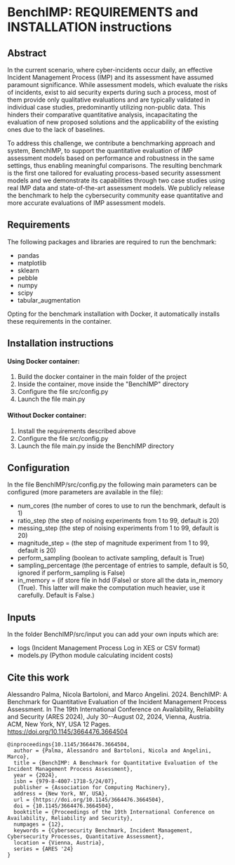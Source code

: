 # BenchIMP: REQUIREMENTS and INSTALLATION instructions

## Abstract
In the current scenario, where cyber-incidents occur daily, an effective Incident Management Process (IMP) and its assessment have assumed paramount significance. While assessment models, which evaluate the risks of incidents, exist to aid security experts during such a process, most of them provide only qualitative evaluations and are typically validated in individual case studies, predominantly utilizing non-public data. This hinders their comparative quantitative analysis, incapacitating the evaluation of new proposed solutions and the applicability of the existing ones due to the lack of baselines. 

To address this challenge, we contribute a benchmarking approach and system, BenchIMP, to support the quantitative evaluation of IMP assessment models based on performance and robustness in the same settings, thus enabling meaningful comparisons. The resulting benchmark is the first one tailored for evaluating process-based security assessment models and we demonstrate its capabilities through two case studies using real IMP data and state-of-the-art assessment models. We publicly release the benchmark to help the cybersecurity community ease quantitative and more accurate evaluations of IMP assessment models.

## Requirements

The following packages and libraries are required to run the benchmark:
- pandas
- matplotlib
- sklearn
- pebble
- numpy
- scipy
- tabular_augmentation

Opting for the benchmark installation with Docker, it automatically installs these requirements in the container.

## Installation instructions

#### Using Docker container:

1) Build the docker container in the main folder of the project
2) Inside the container, move inside the "BenchIMP" directory
3) Configure the file src/config.py
4) Launch the file main.py

#### Without Docker container:

1) Install the requirements described above
2) Configure the file src/config.py
3) Launch the file main.py inside the BenchIMP directory

## Configuration

In the file BenchIMP/src/config.py the following main parameters can be configured (more parameters are available in the file):

- num_cores (the number of cores to use to run the benchmark, default is 1)
- ratio_step (the step of noising experiments from 1 to 99, default is 20)
- messing_step (the step of noising experiments from 1 to 99, default is 20)
- magnitude_step = (the step of magnitude experiment from 1 to 99, default is 20)
- perform_sampling (boolean to activate sampling, default is True)
- sampling_percentage (the percentage of entries to sample, default is 50, ignored if perform_sampling is False)
- in_memory = (if store file in hdd (False) or store all the data in_memory (True). This latter will make the computation much heavier, use it carefully. Default is False.)

## Inputs

In the folder BenchIMP/src/input you can add your own inputs which are:

- logs (Incident Management Process Log in XES or CSV format)
- models.py (Python module calculating incident costs)

## Cite this work

Alessandro Palma, Nicola Bartoloni, and Marco Angelini. 2024. BenchIMP: A Benchmark for Quantitative Evaluation of the Incident Management Process Assessment. In The 19th International Conference on Availability, Reliability and Security (ARES 2024), July 30--August 02, 2024, Vienna, Austria. ACM, New York, NY, USA 12 Pages. https://doi.org/10.1145/3664476.3664504


```
@inproceedings{10.1145/3664476.3664504,
  author = {Palma, Alessandro and Bartoloni, Nicola and Angelini, Marco},
  title = {BenchIMP: A Benchmark for Quantitative Evaluation of the Incident Management Process Assessment},
  year = {2024},
  isbn = {979-8-4007-1718-5/24/07},
  publisher = {Association for Computing Machinery},
  address = {New York, NY, USA},
  url = {https://doi.org/10.1145/3664476.3664504},
  doi = {10.1145/3664476.3664504},
  booktitle = {Proceedings of the 19th International Conference on Availability, Reliability and Security},
  numpages = {12},
  keywords = {Cybersecurity Benchmark, Incident Management, Cybersecurity Processes, Quantitative Assessment},
  location = {Vienna, Austria},
  series = {ARES '24}
}
```
